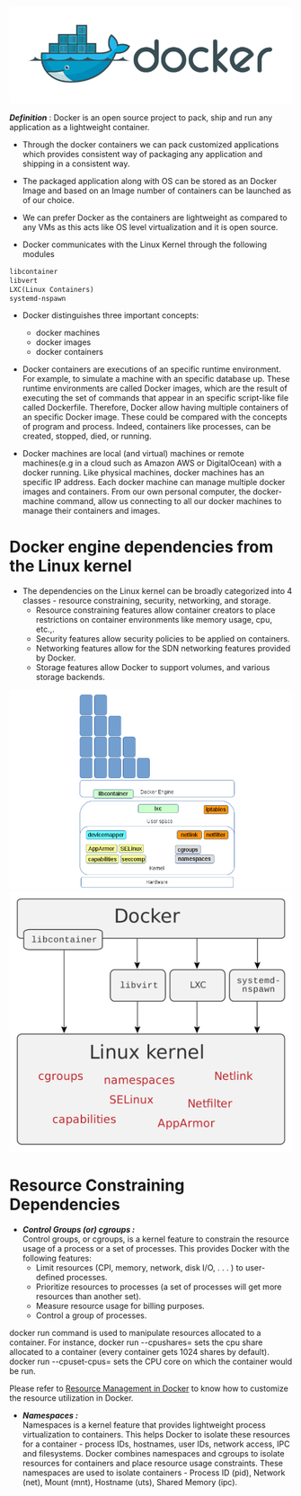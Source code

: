 ![Docker](/images/dockericon-large.png)


***Definition*** : Docker is an open source project to pack, ship and run any application as a lightweight container.

- Through the docker containers we can pack customized applications which provides consistent way of packaging any application and shipping in a consistent way.

- The packaged application along with OS can be stored as an Docker Image and based on an Image number of containers can be launched as of our choice.

- We can prefer Docker as the containers are lightweight as compared to any VMs as this acts like OS level virtualization and it is open source.

- Docker communicates with the Linux Kernel through the following modules

```
libcontainer
libvert
LXC(Linux Containers)
systemd-nspawn
```

- Docker distinguishes three important concepts: 
	- docker machines
	- docker images
	- docker containers
	
- Docker containers are executions of an specific runtime environment. For example, to simulate a machine with an specific database up. These runtime environments are called Docker images, which are the result of executing the set of commands that appear in an specific script-like file called Dockerfile. Therefore, Docker allow having multiple containers of an specific Docker image. These could be compared with the concepts of program and process. Indeed, containers like processes, can be created, stopped, died, or running.

- Docker machines are local (and virtual) machines or remote machines(e.g in a cloud such as Amazon AWS or DigitalOcean) with a docker running. Like physical machines, docker machines has an specific IP address. Each docker machine can manage multiple docker images and containers. From our own personal computer, the docker-machine command, allow us connecting to all our docker machines to manage their containers and images.

# Docker engine dependencies from the Linux kernel

- The dependencies on the Linux kernel can be broadly categorized into 4 classes - resource constraining, security, networking, and storage.
	- Resource constraining features allow container creators to place restrictions on container environments like memory usage, cpu, etc.,.
	- Security features allow security policies to be applied on containers.
	- Networking features allow for the SDN networking features provided by Docker.
	- Storage features allow Docker to support volumes, and various storage backends.

![Kernel Dep1](/images/kernel-dep1.png) ![Kernel Dep2](/images/kernel-dep2.png)

# Resource Constraining Dependencies
- ***Control Groups (or) cgroups :***   
Control groups, or cgroups, is a kernel feature to constrain the resource usage of a process or a set of processes. This provides Docker with the following features:
	- Limit resources (CPI, memory, network, disk I/O, . . . ) to user-defined processes.
	- Prioritize resources to processes (a set of processes will get more resources than another set).
	- Measure resource usage for billing purposes.
	- Control a group of processes.

docker run command is used to manipulate resources allocated to a container. For instance, docker run --cpushares=<value> sets the cpu share allocated to a container (every container gets 1024 shares by default). docker run --cpuset-cpus=<value> sets the CPU core on which the container would be run.

Please refer to [Resource Management in Docker](https://goldmann.pl/blog/2014/09/11/resource-management-in-docker/) to know how to customize the resource utilization in Docker.

- ***Namespaces :***    
Namespaces is a kernel feature that provides lightweight process virtualization to containers. This helps Docker to isolate these resources for a container - process IDs, hostnames, user IDs, network access, IPC and filesystems. Docker combines namespaces and cgroups to isolate resources for containers and place resource usage constraints. These namespaces are used to isolate containers - Process ID (pid), Network (net), Mount (mnt), Hostname (uts), Shared Memory (ipc).
